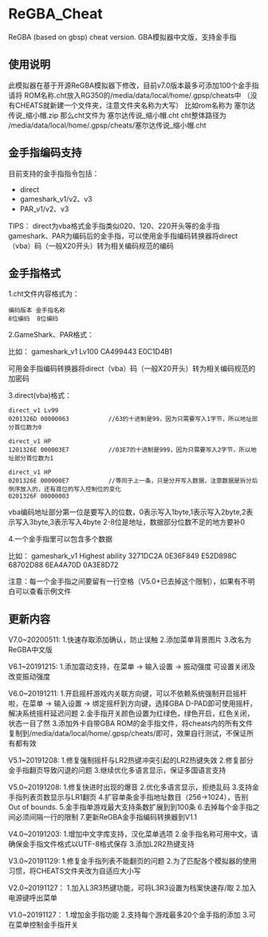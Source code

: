 # ReGBA_Cheat
ReGBA (based on gbsp) cheat version. GBA模拟器中文版，支持金手指

## 使用说明
此模拟器在基于开源ReGBA模拟器下修改，目前v7.0版本最多可添加100个金手指
请将 ROM名称.cht放入RG350的/media/data/local/home/.gpsp/cheats中
（没有CHEATS就新建一个文件夹，注意文件夹名称为大写）
比如rom名称为  塞尔达传说_缩小帽.zip
那么cht文件为  塞尔达传说_缩小帽.cht
cht整体路径为  /media/data/local/home/.gpsp/cheats/塞尔达传说_缩小帽.cht

## 金手指编码支持
目前支持的金手指指令包括：

* direct
* gameshark_v1/v2、v3
* PAR_v1/v2、v3

TIPS：
  direct为vba格式金手指类似020、120、220开头等的金手指
  gameshark、PAR为编码后的金手指，可以使用金手指编码转换器将direct（vba）码（一般X20开头）转为相关编码规范的编码

## 金手指格式
1.cht文件内容格式为：

	编码版本 金手指名称
	8位编码  8位编码

2.GameShark、PAR格式：

比如：
	gameshark_v1 Lv100
	CA499443 E0C1D4B1

可用金手指编码转换器将direct（vba）码（一般X20开头）转为相关编码规范的加密码

3.direct(vba)格式：

	direct_v1 Lv99
	0201326D 00000063           //63的十进制是99，因为只需要写入1字节，所以地址部分首位数为0

	direct_v1 HP
	1201326E 000003E7           //03E7的十进制是999，因为只需要写入2字节，所以地址部分首位数为1

	direct_v1 HP
	0201326E 000000E7           //等同于上一条，只是分开写入数据，注意数据是拆分后倒序放入的，还有首位的写入控制位的变化
	0201326F 00000003

vba编码地址部分第一位是要写入的位数，0表示写入1byte,1表示写入2byte,2表示写入3byte,3表示写入4byte
2-8位是地址，数据部分位数不足的地方要补0


4.一个金手指里可以包含多个数据

比如：
	gameshark_v1 Highest ability
	3271DC2A 0E36F849
	E52D898C 68702D88
	6EA4A70D 0A3E8D72

注意：每一个金手指之间要留有一行空格（V5.0+已去掉这个限制），如果有不明白可以查看示例文件

## 更新内容
V7.0~20200511:
1.快速存取添加确认，防止误触
2.添加菜单背景图片
3.改名为ReGBA中文版

V6.1~20191215:
1.添加震动支持，在菜单 -> 输入设置 -> 振动强度 可设置关闭及改变振动强度

V6.0~20191211:
1.开启摇杆游戏内关联方向键，可以不依赖系统强制开启摇杆啦，在菜单 -> 输入设置 -> 绑定摇杆到方向键，选择GBA D-PAD即可使用摇杆，解决系统摇杆延迟问题
2.金手指开关颜色设置为红绿色，绿色开启，红色关闭，状态一目了然
3.添加外卡自带GBA ROM的金手指文件，将cheats内的所有文件复制到/media/data/local/home/.gpsp/cheats/即可，效果自行测试，不保证所有都有效

V5.1~20191208:
1.修复强制摇杆与LR2热键冲突引起的LR2热键失效
2.修复部分金手指翻页导致闪退的问题
3.继续优化多语言显示，保证多国语言支持

V5.0~20191208:
1.修复快进时出现的爆音
2.优化多语言显示，拒绝乱码
3.支持金手指列表页数显示与LR1翻页
4.扩容单条金手指地址数目（256->1024），告别Out of bounds.
5.金手指单游戏最大支持条数扩展到到100条
6.去掉每个金手指之间必须间隔一行的限制
7.更新ReGBA金手指编码转换器到V1.1

V4.0~20191203:
1.增加中文字库支持，汉化菜单选项
2.金手指名称可用中文，请确保金手指文件格式以UTF-8格式保存
3.添加L2R2热键支持

V3.0~20191129:
1.修复金手指列表不能翻页的问题
2.为了匹配各个模拟器的使用习惯，将CHEATS文件夹改为自适应大小写

V2.0~20191127：
1.加入L3R3热键功能，可将L3R3设置为档案快速存/取
2.加入电源键呼出菜单

V1.0~20191127：
1.增加金手指功能
2.支持每个游戏最多20个金手指的添加
3.可在菜单控制金手指开关
